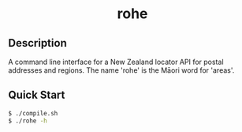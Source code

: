 <h1 align="center">rohe</h1>

## Description
A command line interface for a New Zealand locator API for postal addresses and regions.  The name 'rohe' is the Māori word for 'areas'.

## Quick Start
```bash
$ ./compile.sh
$ ./rohe -h
```